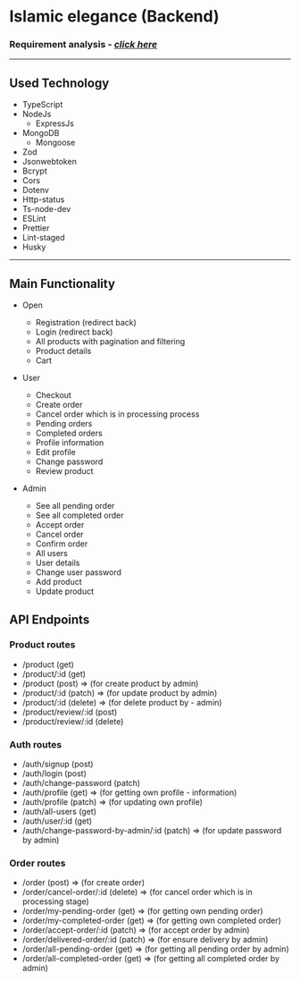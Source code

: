 # **Islamic elegance (Backend)**

### **Requirement analysis - [_click here_](https://docs.google.com/document/d/1cyBMGPUjJ2wi37jDH9fRbEbpkpABCYEdamrQTGAzoRs/edit?usp=sharing)**

---

## Used Technology

- TypeScript
- NodeJs
  - ExpressJs
- MongoDB
  - Mongoose
- Zod
- Jsonwebtoken
- Bcrypt
- Cors
- Dotenv
- Http-status
- Ts-node-dev
- ESLint
- Prettier
- Lint-staged
- Husky

---

## Main Functionality

- Open

  - Registration (redirect back)
  - Login (redirect back)
  - All products with pagination and filtering
  - Product details
  - Cart

- User

  - Checkout
  - Create order
  - Cancel order which is in processing process
  - Pending orders
  - Completed orders
  - Profile information
  - Edit profile
  - Change password
  - Review product

- Admin
  - See all pending order
  - See all completed order
  - Accept order
  - Cancel order
  - Confirm order
  - All users
  - User details
  - Change user password
  - Add product
  - Update product

## API Endpoints

### Product routes

- /product (get)
- /product/:id (get)
- /product (post) ⇒ (for create product by admin)
- /product/:id (patch) ⇒ (for update product by admin)
- /product/:id (delete) ⇒ (for delete product by - admin)
- /product/review/:id (post)
- /product/review/:id (delete)

### Auth routes

- /auth/signup (post)
- /auth/login (post)
- /auth/change-password (patch)
- /auth/profile (get) ⇒ (for getting own profile - information)
- /auth/profile (patch) ⇒ (for updating own profile)
- /auth/all-users (get)
- /auth/user/:id (get)
- /auth/change-password-by-admin/:id (patch) ⇒ (for update password by admin)

### Order routes

- /order (post) ⇒ (for create order)
- /order/cancel-order/:id (delete) ⇒ (for cancel order which is in processing stage)
- /order/my-pending-order (get) ⇒ (for getting own pending order)
- /order/my-completed-order (get) ⇒ (for getting own completed order)
- /order/accept-order/:id (patch) ⇒ (for accept order by admin)
- /order/delivered-order/:id (patch) ⇒ (for ensure delivery by admin)
- /order/all-pending-order (get) ⇒ (for getting all pending order by admin)
- /order/all-completed-order (get) ⇒ (for getting all completed order by admin)
